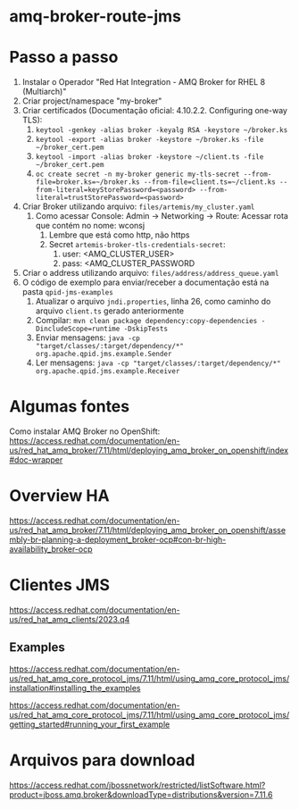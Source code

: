 # amq-broker-route-jms

# Passo a passo
1. Instalar o Operador "Red Hat Integration - AMQ Broker for RHEL 8 (Multiarch)"
2. Criar project/namespace "my-broker"
3. Criar certificados (Documentação oficial: 4.10.2.2. Configuring one-way TLS):
   1. ```keytool -genkey -alias broker -keyalg RSA -keystore ~/broker.ks```
   2. ```keytool -export -alias broker -keystore ~/broker.ks -file ~/broker_cert.pem```
   3. ```keytool -import -alias broker -keystore ~/client.ts -file ~/broker_cert.pem```
   4. ```oc create secret -n my-broker generic my-tls-secret --from-file=broker.ks=~/broker.ks --from-file=client.ts=~/client.ks --from-literal=keyStorePassword=<password> --from-literal=trustStorePassword=<password>```
4. Criar Broker utilizando arquivo: ```files/artemis/my_cluster.yaml```
   1. Como acessar Console: Admin -> Networking -> Route: Acessar rota que contém no nome: wconsj
      1. Lembre que está como http, não https
      2. Secret `artemis-broker-tls-credentials-secret`:
         1.  user: <AMQ_CLUSTER_USER>
         2.  pass: <AMQ_CLUSTER_PASSWORD
5.  Criar o address utilizando arquivo: ```files/address/address_queue.yaml```
6.  O código de exemplo para enviar/receber a documentação está na pasta `qpid-jms-examples`
    1.  Atualizar o arquivo `jndi.properties`, linha 26, como caminho do arquivo `client.ts` gerado anteriormente
    2.  Compilar: ```mvn clean package dependency:copy-dependencies -DincludeScope=runtime -DskipTests```
    3.  Enviar mensagens: ```java -cp "target/classes/:target/dependency/*" org.apache.qpid.jms.example.Sender```
    4.  Ler mensagens: ```java -cp "target/classes/:target/dependency/*" org.apache.qpid.jms.example.Receiver```


# Algumas fontes

Como instalar AMQ Broker no OpenShift: https://access.redhat.com/documentation/en-us/red_hat_amq_broker/7.11/html/deploying_amq_broker_on_openshift/index#doc-wrapper

# Overview HA 
https://access.redhat.com/documentation/en-us/red_hat_amq_broker/7.11/html/deploying_amq_broker_on_openshift/assembly-br-planning-a-deployment_broker-ocp#con-br-high-availability_broker-ocp

# Clientes JMS

https://access.redhat.com/documentation/en-us/red_hat_amq_clients/2023.q4

## Examples
https://access.redhat.com/documentation/en-us/red_hat_amq_core_protocol_jms/7.11/html/using_amq_core_protocol_jms/installation#installing_the_examples

https://access.redhat.com/documentation/en-us/red_hat_amq_core_protocol_jms/7.11/html/using_amq_core_protocol_jms/getting_started#running_your_first_example

# Arquivos para download
https://access.redhat.com/jbossnetwork/restricted/listSoftware.html?product=jboss.amq.broker&downloadType=distributions&version=7.11.6